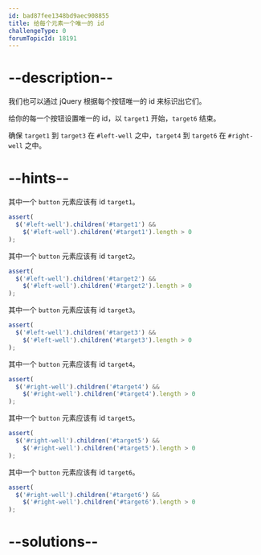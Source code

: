 ```yaml
---
id: bad87fee1348bd9aec908855
title: 给每个元素一个唯一的 id
challengeType: 0
forumTopicId: 18191
---
```


# --description--

我们也可以通过 jQuery 根据每个按钮唯一的 id 来标识出它们。

给你的每一个按钮设置唯一的 id，以 `target1` 开始，`target6` 结束。

确保 `target1` 到 `target3` 在 `#left-well` 之中，`target4` 到 `target6` 在 `#right-well` 之中。

# --hints--

其中一个 `button` 元素应该有 id `target1`。

```js
assert(
  $('#left-well').children('#target1') &&
    $('#left-well').children('#target1').length > 0
);
```

其中一个 `button` 元素应该有 id `target2`。

```js
assert(
  $('#left-well').children('#target2') &&
    $('#left-well').children('#target2').length > 0
);
```

其中一个 `button` 元素应该有 id `target3`。

```js
assert(
  $('#left-well').children('#target3') &&
    $('#left-well').children('#target3').length > 0
);
```

其中一个 `button` 元素应该有 id `target4`。

```js
assert(
  $('#right-well').children('#target4') &&
    $('#right-well').children('#target4').length > 0
);
```

其中一个 `button` 元素应该有 id `target5`。

```js
assert(
  $('#right-well').children('#target5') &&
    $('#right-well').children('#target5').length > 0
);
```

其中一个 `button` 元素应该有 id `target6`。

```js
assert(
  $('#right-well').children('#target6') &&
    $('#right-well').children('#target6').length > 0
);
```

# --solutions--

